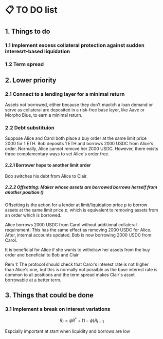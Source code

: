 # :clipboard: TO DO list

## 1. Things to do

### 1.1 Implement excess collateral protection against sudden interesrt-based liquidation

### 1.2 Term spread

## 2. Lower priority

### 2.1 Connect to a lending layer for a minimal return

Assets not borrowed, either because they don't mactch a loan demand or serve as collateral are deposited in a risk-free base layer, like Aave or Morpho Blue, to earn a minimal return.

### 2.2 Debt substituion

Suppose Alice and Carol both place a buy order at the same limit price 2000 for 1 ETH. Bob deposits 1 ETH and borrows 2000 USDC from Alice's order. Normally, Alice cannot remove her 2000 USDC. However, there exists three complementary ways to set Alice's order free.

#### 2.2.1 Borrower hops to another limit order

Bob switches his debt from Alice to Clair.

##### 2.2.2 Offsetting: Maker whose assets are borrowed borrows herself from another position ()

Offsetting is the action for a lender at limit/liquidation price $p$ to borrow assets at the same limit price $p$, which is equivalent to removing assets from an order which is borrowed.

Alice borrows 2000 USDC from Carol without additional collateral requirement. This has the same effect as removing 2000 USDC for Alice. After, internal accounts updated, Bob is now borrowing 2000 USDC from Carol.

It is beneficial for Alice if she wants to withdraw her assets from the buy order and beneficial to Bob and Clair

Rem 1: The protocol should check that Carol's interest rate is not higher than Alice's one, but this is normally not possible as the base interest rate is common to all positions and the term spread makes Clair's asset borrowable at a better term.

## 3. Things that could be done

### 3.1 Implement a break on interest variations

$$
R_t = \phi R^* + (1-\phi) R_{t-1}
$$

Espcially important at start when liquidity and borrows are low





